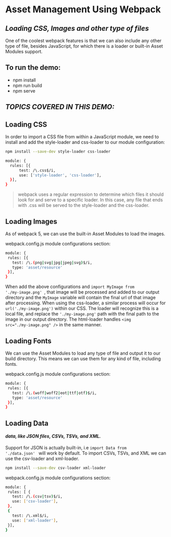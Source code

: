 # Asset Management Using Webpack
## _Loading CSS, Images and other type of files_

One of the coolest webpack features is that we can also include any other type of file, besides JavaScript, for which there is a loader or built-in Asset Modules support.

## To run the demo:

- npm install
- npm run build
- npm serve

## _TOPICS COVERED IN THIS DEMO:_

## Loading CSS
In order to import a CSS file from within a JavaScript module, we need to install and add the style-loader and css-loader to our module configuration:

```sh
npm install --save-dev style-loader css-loader
```

```sh
module: {
  rules: [{
      test: /\.css$/i,
      use: ['style-loader', 'css-loader'],
  }],
}
```

> webpack uses a regular expression to determine which files it should look for and serve to a specific loader. In this case, any file that ends with .css will be served to the style-loader and the css-loader.


## Loading Images

 As of webpack 5, we can use the built-in Asset Modules to load the images.
 
 webpack.config.js module configurations section:
 ```sh
module: {
  rules: [{
    test: /\.(png|svg|jpg|jpeg|svg)$/i,
    type: 'asset/resource'
  }],
}
```

When add the above configurations and <code>import MyImage from './my-image.png' </code>, that image will be processed and added to our output directory and the <code>MyImage</code> variable will contain the final url of that image after processing. When using the css-loader, a similar process will occur for <code>url('./my-image.png')</code> within our CSS. The loader will recognize this is a local file, and replace the <code>'./my-image.png'</code> path with the final path to the image in our output directory. The html-loader handles <code>&lt;img src="./my-image.png" /></code> in the same manner.

## Loading Fonts

We can use the Asset Modules to load any type of file and output it to our build directory. This means we can use them for any kind of file, including fonts.

webpack.config.js module configurations section:
 ```sh
module: {
  rules: [{
    test: /\.(woff|woff2|eot|ttf|otf)$/i,
    type: 'asset/resource'
  }],
}
```

## Loading Data
#### _data, like JSON files, CSVs, TSVs, and XML._

Support for JSON is actually built-in, i.e <code>import Data from './data.json' </code> will work by default.
To import CSVs, TSVs, and XML we can use the csv-loader and xml-loader.

```sh
npm install --save-dev csv-loader xml-loader
```


webpack.config.js module configurations section:
 ```sh
module: {
  rules: [ {
    test: /\.(csv|tsv)$/i,
    use: ['csv-loader'],
  },
  {
    test: /\.xml$/i,
    use: ['xml-loader'],
  }],
}
```
